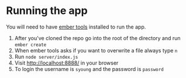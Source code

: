 Running the app
====================

You will need to have [ember tools](https://github.com/rpflorence/ember-tools) installed to run the app.

1. After you've cloned the repo go into the root of the directory and run `ember create`
2. When ember tools asks if you want to overwrite a file always type `n`
3. Run `node server/index.js`
4. Visit [http://localhost:8888/](http://localhost:8888/) in your browser
5. To login the username is `syoung` and the password is `password`
